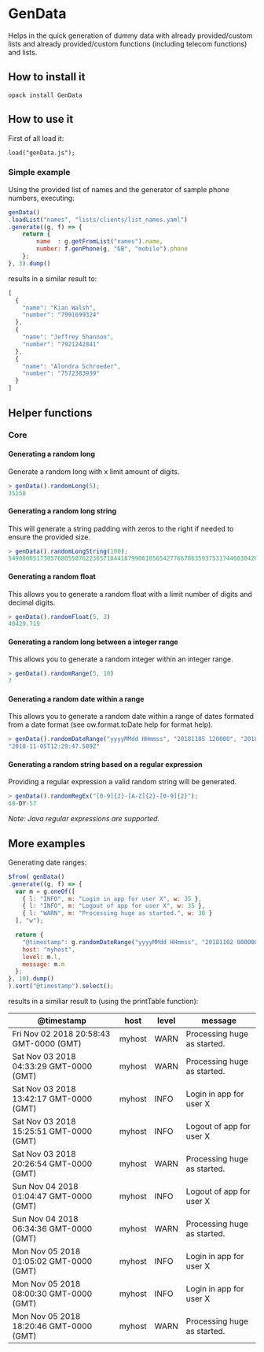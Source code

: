 # GenData

Helps in the quick generation of dummy data with already provided/custom lists and already provided/custom functions (including telecom functions) and lists.

## How to install it

````
opack install GenData
````

## How to use it

First of all load it:

````
load("genData.js");
````

### Simple example

Using the provided list of names and the generator of sample phone numbers, executing:

````javascript
genData()
.loadList("names", "lists/clients/list_names.yaml")
.generate((g, f) => { 
    return { 
        name  : g.getFromList("names").name,
        number: f.genPhone(g, "GB", "mobile").phone 
    }; 
}, 3).dump()
````

results in a similar result to:

````javascript
[
  {
    "name": "Kian Walsh",
    "number": "7991699324"
  },
  {
    "name": "Jeffrey Shannon",
    "number": "7921242841"
  },
  {
    "name": "Alondra Schroeder",
    "number": "7572383939"
  }
]
````

## Helper functions

### Core

#### Generating a random long

Generate a random long with x limit amount of digits.

````javascript
> genData().randomLong(5);
35158
````

#### Generating a random long string

This will generate a string padding with zeros to the right if needed to ensure the provided size.

````javascript
> genData().randomLongString(100);
5490806517385768055076223657184418799061856542776670635937531744603042016670896166070568710920243000
````

#### Generating a random float

This allows you to generate a random float with a limit number of digits and decimal digits.

````javascript
> genData().randomFloat(5, 3)
40429.719
````

#### Generating a random long between a integer range

This allows you to generate a random integer within an integer range.

````javascript
> genData().randomRange(5, 10)
7
````

#### Generating a random date within a range

This allows you to generate a random date within a range of dates formated from a date format (see ow.format.toDate help for format help).

````javascript
> genData().randomDateRange("yyyyMMdd HHmmss", "20181105 120000", "20181105 135959")
"2018-11-05T12:29:47.589Z"
````

#### Generating a random string based on a regular expression

Providing a regular expression a valid random string will be generated.

````javascript
> genData().randomRegEx("[0-9]{2}-[A-Z]{2}-[0-9]{2}");
68-DY-57 
````

_Note: Java regular expressions are supported._

## More examples

Generating date ranges:

````javascript
$from( genData()
.generate((g, f) => {
  var m = g.oneOf([
    { l: "INFO", m: "Login in app for user X", w: 35 },
    { l: "INFO", m: "Logout of app for user X", w: 35 },
    { l: "WARN", m: "Processing huge as started.", w: 30 }
  ], "w");

  return {
    "@timestamp": g.randomDateRange("yyyyMMdd HHmmss", "20181102 000000", "20181105 235959"),
    host: "myhost",
    level: m.l,
    message: m.m
  };
}, 10).dump() 
).sort("@timestamp").select();
````

results in a similiar result to (using the printTable function):

|             @timestamp               | host |level|          message |
|--------------------------------------|------|-----|------------------|
| Fri Nov 02 2018 20:58:43 GMT-0000 (GMT)|myhost|WARN |Processing huge as started. |
| Sat Nov 03 2018 04:33:29 GMT-0000 (GMT)|myhost|WARN |Processing huge as started. |
| Sat Nov 03 2018 13:42:17 GMT-0000 (GMT)|myhost|INFO |Login in app for user X |
| Sat Nov 03 2018 15:25:51 GMT-0000 (GMT)|myhost|INFO |Logout of app for user X |
| Sat Nov 03 2018 20:26:54 GMT-0000 (GMT)|myhost|WARN |Processing huge as started. |
| Sun Nov 04 2018 01:04:47 GMT-0000 (GMT)|myhost|INFO |Logout of app for user X |
| Sun Nov 04 2018 06:34:36 GMT-0000 (GMT)|myhost|WARN |Processing huge as started. |
| Mon Nov 05 2018 01:05:02 GMT-0000 (GMT)|myhost|INFO |Login in app for user X |
| Mon Nov 05 2018 08:00:30 GMT-0000 (GMT)|myhost|INFO |Login in app for user X |
| Mon Nov 05 2018 18:20:46 GMT-0000 (GMT)|myhost|WARN |Processing huge as started. |